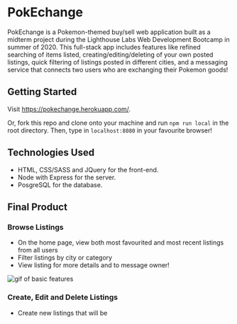 # PokEchange

PokEchange is a Pokemon-themed buy/sell web application built as a midterm project during the Lighthouse Labs Web Development Bootcamp in summer of 2020. This full-stack app includes features like refined searching of items listed, creating/editing/deleting of your own posted listings, quick filtering of listings posted in different cities, and a messaging service that connects two users who are exchanging their Pokemon goods!

## Getting Started

Visit https://pokechange.herokuapp.com/.

Or, fork this repo and clone onto your machine and run `npm run local` in the root directory. Then, type in `localhost:8080` in your favourite browser!

## Technologies Used

* HTML, CSS/SASS and JQuery for the front-end.
* Node with Express for the server.
* PosgreSQL for the database.

## Final Product

### Browse Listings

* On the home page, view both most favourited and most recent listings from all users
* Filter listings by city or category
* View listing for more details and to message owner!

![gif of basic features](https://github.com/mgibby91/pokechange/blob/master/img/pokechange-home.gif?raw=true)

### Create, Edit and Delete Listings

* Create new listings that will be 
